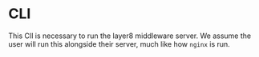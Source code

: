 # CLI

This ClI is necessary to run the layer8 middleware server. We assume the user will run this alongside their server, much like how `nginx` is run.
